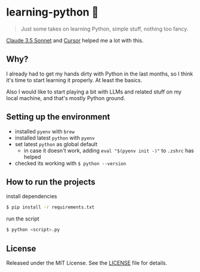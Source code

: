 # learning-python 🐍

> Just some takes on learning Python, simple stuff, nothing too fancy.

[Claude 3.5 Sonnet](https://www.anthropic.com/claude) and [Cursor](https://www.cursor.com/) helped me a lot with this.

## Why?

I already had to get my hands dirty with Python in the last months, so I think it's time to start learning it properly. At least the basics.

Also I would like to start playing a bit with LLMs and related stuff on my local machine, and that's mostly Python ground.

## Setting up the environment

- installed `pyenv` with `brew`
- installed latest `python` with `pyenv`
- set latest `python` as global default
  - in case it doesn't work, adding `eval "$(pyenv init -)"` to `.zshrc` has helped
- checked its working with `$ python --version`

## How to run the projects

install dependencies

```bash
$ pip install -r requirements.txt
```

run the script

```bash
$ python <script>.py
```

## License

Released under the MIT License. See the [LICENSE](LICENSE) file for details.
